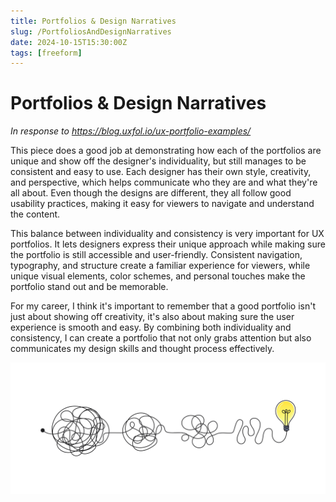 ```yaml
---
title: Portfolios & Design Narratives
slug: /PortfoliosAndDesignNarratives
date: 2024-10-15T15:30:00Z
tags: [freeform]
---
```


# Portfolios & Design Narratives
*In response to https://blog.uxfol.io/ux-portfolio-examples/*

This piece does a good job at demonstrating how each of the portfolios are unique and show off the designer's individuality, but still manages to be consistent and easy to use. Each designer has their own style, creativity, and perspective, which helps communicate who they are and what they're all about. Even though the designs are different, they all follow good usability practices, making it easy for viewers to navigate and understand the content.

This balance between individuality and consistency is very important for UX portfolios. It lets designers express their unique approach while making sure the portfolio is still accessible and user-friendly. Consistent navigation, typography, and structure create a familiar experience for viewers, while unique visual elements, color schemes, and personal touches make the portfolio stand out and be memorable.

For my career, I think it's important to remember that a good portfolio isn't just about showing off creativity, it's also about making sure the user experience is smooth and easy. By combining both individuality and consistency, I can create a portfolio that not only grabs attention but also communicates my design skills and thought process effectively.

![Error getting image](/img/lightbulb.jpeg)
